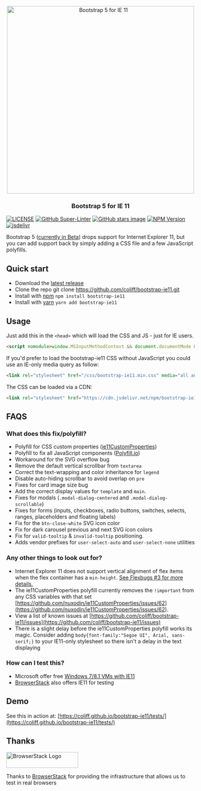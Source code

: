 <p align="center">
<img src="https://repository-images.githubusercontent.com/171514859/420fd400-c07d-11ea-90cb-58dfe1d8a3f3" width="500" alt="Bootstrap 5 for IE 11">
</p>

<h3 align="center">Bootstrap 5 for IE 11</h3>

[![LICENSE](https://img.shields.io/badge/license-MIT-lightgrey.svg)](https://raw.githubusercontent.com/coliff/bootstrap-ie11/main/LICENSE)
[![GitHub Super-Linter](https://github.com/coliff/bootstrap-ie11/workflows/Lint%20Code%20Base/badge.svg)](https://github.com/marketplace/actions/super-linter)
[![GitHub stars image](https://img.shields.io/github/stars/coliff/bootstrap-ie11.svg?label=github%20stars)](https://github.com/coliff/bootstrap-ie11)
[![NPM Version](https://img.shields.io/npm/v/bootstrap-ie11)](https://www.npmjs.com/package/bootstrap-ie11)
[![jsdelivr](https://data.jsdelivr.com/v1/package/npm/bootstrap-ie11/badge)](https://www.jsdelivr.com/package/npm/bootstrap-ie11)

Bootstrap 5 ([currently in Beta](https://getbootstrap.com/)) drops support for Internet Explorer 11, but you can add support back by simply adding a CSS file and a few JavaScript polyfills.

## Quick start

- Download the [latest release](https://github.com/coliff/bootstrap-ie11)
- Clone the repo git clone <https://github.com/coliff/bootstrap-ie11.git>
- Install with [npm](https://www.npmjs.com/package/bootstrap-ie11) `npm install bootstrap-ie11`
- Install with [yarn](https://classic.yarnpkg.com/en/package/bootstrap-ie11) `yarn add bootstrap-ie11`

## Usage

Just add this in the `<head>` which will load the CSS and JS - just for IE users.

```html
<script nomodule>window.MSInputMethodContext && document.documentMode && document.write('<link rel="stylesheet" href="/css/bootstrap-ie11.min.css"><script src="https://cdn.jsdelivr.net/gh/nuxodin/ie11CustomProperties@4.1.0/ie11CustomProperties.min.js"><\/script><script crossorigin="anonymous" src="https://polyfill.io/v3/polyfill.min.js?features=default,Array.prototype.includes,Array.prototype.find,Number.parseFloat%2CNumber.parse"><\/script>');</script>
```

If you'd prefer to load the bootstrap-ie11 CSS without JavaScript you could use an IE-only media query as follow:

```html
<link rel="stylesheet" href="/css/bootstrap-ie11.min.css" media="all and (-ms-high-contrast: active), (-ms-high-contrast: none)">
```

The CSS can be loaded via a CDN:

```html
<link rel="stylesheet" href="https://cdn.jsdelivr.net/npm/bootstrap-ie11@5.0.0-beta1/css/bootstrap-ie11.min.css" media="all and (-ms-high-contrast: active), (-ms-high-contrast: none)">
```

## FAQS

### What does this fix/polyfill?

- Polyfill for CSS custom properties ([ie11CustomProperties](https://github.com/nuxodin/ie11CustomProperties))
- Polyfill to fix all JavaScript components ([Polyfill.io](https://polyfill.io/v3/))
- Workaround for the SVG overflow bug
- Remove the default vertical scrollbar from `textarea`
- Correct the text-wrapping and color inheritance for `legend`
- Disable auto-hiding scrollbar to avoid overlap on `pre`
- Fixes for card image size bug
- Add the correct display values for `template` and `main`.
- Fixes for modals (`.modal-dialog-centered` and `.modal-dialog-scrollable`)
- Fixes for forms (inputs, checkboxes, radio buttons, switches, selects, ranges, placeholders and floating labels)
- Fix for the `btn-close-white` SVG icon color
- Fix for dark carousel previous and next SVG icon colors
- Fix for `valid-tooltip` & `invalid-tooltip` positioning.
- Adds vendor prefixes for `user-select-auto` and `user-select-none` utilities

### Any other things to look out for?

- Internet Explorer 11 does not support vertical alignment of flex items when the flex container has a `min-height`. [See Flexbugs #3 for more details.](https://github.com/philipwalton/flexbugs#flexbug-3)
- The ie11CustomProperties polyfill currently removes the `!important` from any CSS variables with that set [https://github.com/nuxodin/ie11CustomProperties/issues/62](https://github.com/nuxodin/ie11CustomProperties/issues/62).
- View a list of known issues at [https://github.com/coliff/bootstrap-ie11/issues](https://github.com/coliff/bootstrap-ie11/issues)
- There is a slight delay before the ie11CustomProperties polyfill works its magic. Consider adding `body{font-family:"Segoe UI", Arial, sans-serif;}` to your IE11-only stylesheet so there isn't a delay in the text displaying

### How can I test this?

- Microsoft offer free [Windows 7/8.1 VMs with IE11](https://developer.microsoft.com/microsoft-edge/tools/vms/)
- [BrowserStack](https://www.browserstack.com) also offers IE11 for testing

## Demo

See this in action at: [https://coliff.github.io/bootstrap-ie11/tests/](https://coliff.github.io/bootstrap-ie11/tests/)

## Thanks

<a href="https://www.browserstack.com/" rel="sponsor">
  <img src="https://live.browserstack.com/images/opensource/browserstack-logo.svg" alt="BrowserStack Logo" width="192" height="42">
</a>

Thanks to [BrowserStack](https://www.browserstack.com/) for providing the infrastructure that allows us to test in real browsers
